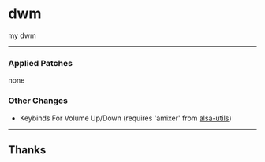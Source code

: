 # dwm
my dwm

---
### Applied Patches
none

### Other Changes
- Keybinds For Volume Up/Down (requires 'amixer' from [alsa-utils](https://archlinux.org/packages/extra/x86_64/alsa-utils/))

---
## Thanks
